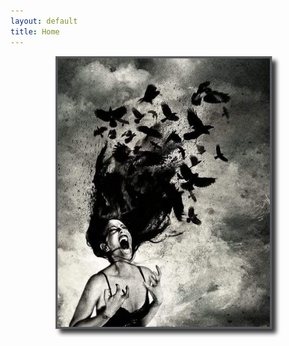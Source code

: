```yaml
---
layout: default
title: Home
---
```


<html>

<body>
<center>

<img src="images\main1.png" style="width: 360px; height: 450px;">

</center>

</body>
</html>
